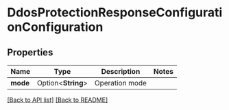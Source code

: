# DdosProtectionResponseConfigurationConfiguration

## Properties

Name | Type | Description | Notes
------------ | ------------- | ------------- | -------------
**mode** | Option<**String**> | Operation mode | 

[[Back to API list]](../README.md#documentation-for-api-endpoints) [[Back to README]](../README.md)


